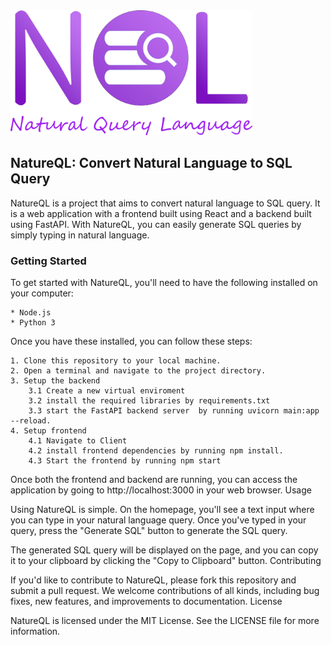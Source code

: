 <img src="https://github.com/gnsepili/NatureQL/blob/main/client/src/Components/logo.png" alt="NatureQL Logo" height="200">

## NatureQL: Convert Natural Language to SQL Query

NatureQL is a project that aims to convert natural language to SQL query. It is a web application with a frontend built using React and a backend built using FastAPI. With NatureQL, you can easily generate SQL queries by simply typing in natural language.

### Getting Started

To get started with NatureQL, you'll need to have the following installed on your computer:

    * Node.js
    * Python 3

Once you have these installed, you can follow these steps:

    1. Clone this repository to your local machine.
    2. Open a terminal and navigate to the project directory.
    3. Setup the backend
        3.1 Create a new virtual enviroment
        3.2 install the required libraries by requirements.txt
        3.3 start the FastAPI backend server  by running uvicorn main:app --reload.
    4. Setup frontend
        4.1 Navigate to Client
        4.2 install frontend dependencies by running npm install.
        4.3 Start the frontend by running npm start

Once both the frontend and backend are running, you can access the application by going to http://localhost:3000 in your web browser.
Usage

Using NatureQL is simple. On the homepage, you'll see a text input where you can type in your natural language query. Once you've typed in your query, press the "Generate SQL" button to generate the SQL query.

The generated SQL query will be displayed on the page, and you can copy it to your clipboard by clicking the "Copy to Clipboard" button.
Contributing

If you'd like to contribute to NatureQL, please fork this repository and submit a pull request. We welcome contributions of all kinds, including bug fixes, new features, and improvements to documentation.
License

NatureQL is licensed under the MIT License. See the LICENSE file for more information.
